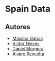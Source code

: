 # Spain Data

## Autores
- [Máximo García](https://github.com/onmax)
- [Víctor Nieves](https://github.com/VictorNS69)
- [Daniel Morgera](https://github.com/dmorgera)
- [Álvaro Revuelta](https://github.com/rv0lt)
